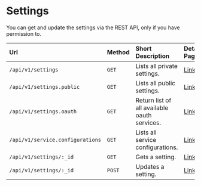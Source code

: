 # Settings

You can get and update the settings via the REST API, only if you have permission to.

| Url | Method | Short Description | Details Page |
| :--- | :--- | :--- | :--- |
| `/api/v1/settings` | `GET` | Lists all private settings. | [Link](get.md) |
| `/api/v1/settings.public` | `GET` | Lists all public settings. | [Link](public.md) |
| `/api/v1/settings.oauth` | `GET` | Return list of all available oauth services. | [Link](oauth.md) |
| `/api/v1/service.configurations` | `GET` | Lists all service configurations. | [Link](service-configuration.md) |
| `/api/v1/settings/:_id` | `GET` | Gets a setting. | [Link](get-by-id.md) |
| `/api/v1/settings/:_id` | `POST` | Updates a setting. | [Link](update.md) |

